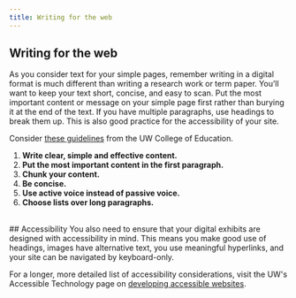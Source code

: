 ```yaml
---
title: Writing for the web
---
```


## Writing for the web

As you consider text for your simple pages, remember writing in a digital format is much different than writing a research work or term paper. You’ll want to keep your text short, concise, and easy to scan. Put the most important content or message on your simple page first rather than burying it at the end of the text. If you have multiple paragraphs, use headings to break them up. This is also good practice for the accessibility of your site.

Consider [these guidelines](https://education.uw.edu/my-coe/web-writing-guidelines) from the UW College of Education.

1. **Write clear, simple and effective content.**
2. **Put the most important content in the first paragraph.**
3. **Chunk your content.**
4. **Be concise.**
5. **Use active voice instead of passive voice.**
6. **Choose lists over long paragraphs.**

<br>
## Accessibility
You also need to ensure that your digital exhibits are designed with accessibility in mind. This means you make good use of headings, images have alternative text, you use meaningful hyperlinks, and your site can be navigated by keyboard-only.

For a longer, more detailed list of accessibility considerations, visit the UW's Accessible Technology page on [developing accessible websites](https://www.washington.edu/accessibility/web/).
